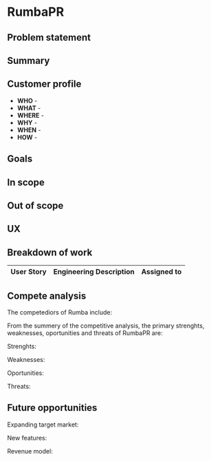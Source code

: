 # RumbaPR

## Problem statement



## Summary



## Customer profile

* **WHO** - 
* **WHAT** - 
* **WHERE** - 
* **WHY** - 
* **WHEN** - 
* **HOW** - 


## Goals


## In scope


## Out of scope



## UX


## Breakdown of work

|  User Story | Engineering Description  | Assigned to  |
|---|---|---|

## Compete analysis

The competediors of Rumba include: 


From the summery of the competitive analysis, the primary strenghts, weaknesses, oportunities and threats of RumbaPR are:

Strenghts: 


Weaknesses:


Oportunities:


Threats: 




## Future opportunities

Expanding target market:


New features:


Revenue model:

